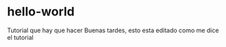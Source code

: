 # hello-world
Tutorial que hay que hacer 
Buenas tardes, esto esta editado como me dice el tutorial
